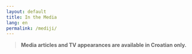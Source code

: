```yaml
---
layout: default
title: In the Media
lang: en
permalink: /mediji/
---
```


> **Media articles and TV appearances are available in Croatian only.**
